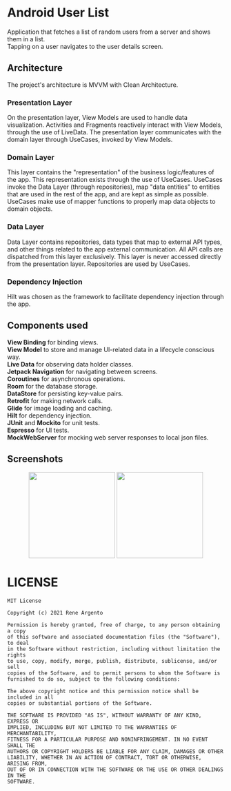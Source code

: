 # Android User List

Application that fetches a list of random users from a server and shows them in a list.  
Tapping on a user navigates to the user details screen.

## Architecture
The project's architecture is MVVM with Clean Architecture.

### Presentation Layer
On the presentation layer, View Models are used to handle data visualization. Activities and Fragments reactively interact with View Models, through the use of LiveData. The presentation layer communicates with the domain layer through UseCases, invoked by View Models.

### Domain Layer
This layer contains the "representation" of the business logic/features of the app. This representation exists through the use of UseCases. UseCases invoke the Data Layer (through repositories), map "data entities" to entities that are used in the rest of the app, and are kept as simple as possible. UseCases make use of mapper functions to properly map data objects to domain objects.

### Data Layer
Data Layer contains repositories, data types that map to external API types, and other things related to the app external communication. All API calls are dispatched from this layer exclusively. This layer is never accessed directly from the presentation layer. Repositories are used by UseCases.

### Dependency Injection
Hilt was chosen as the framework to facilitate dependency injection through the app.

## Components used

<b>View Binding</b> for binding views.  
<b>View Model</b> to store and manage UI-related data in a lifecycle conscious way.  
<b>Live Data</b> for observing data holder classes.  
<b>Jetpack Navigation</b> for navigating between screens.  
<b>Coroutines</b> for asynchronous operations.  
<b>Room</b> for the database storage.  
<b>DataStore</b> for persisting key-value pairs.  
<b>Retrofit</b> for making network calls.  
<b>Glide</b> for image loading and caching.  
<b>Hilt</b> for dependency injection.  
<b>JUnit</b> and <b>Mockito</b> for unit tests.  
<b>Espresso</b> for UI tests.  
<b>MockWebServer</b> for mocking web server responses to local json files.

## Screenshots

<p align="center">
  <img src="https://user-images.githubusercontent.com/3593362/133809484-13fa73f1-1ac8-4545-a0ce-bd549b73c784.png" align="center" width=200>
  <img src="https://user-images.githubusercontent.com/3593362/133910125-6debfe3f-c752-4d3a-ba24-34d14a42a618.png" align="center" width=200>
</p>

# LICENSE
```
MIT License

Copyright (c) 2021 Rene Argento

Permission is hereby granted, free of charge, to any person obtaining a copy
of this software and associated documentation files (the "Software"), to deal
in the Software without restriction, including without limitation the rights
to use, copy, modify, merge, publish, distribute, sublicense, and/or sell
copies of the Software, and to permit persons to whom the Software is
furnished to do so, subject to the following conditions:

The above copyright notice and this permission notice shall be included in all
copies or substantial portions of the Software.

THE SOFTWARE IS PROVIDED "AS IS", WITHOUT WARRANTY OF ANY KIND, EXPRESS OR
IMPLIED, INCLUDING BUT NOT LIMITED TO THE WARRANTIES OF MERCHANTABILITY,
FITNESS FOR A PARTICULAR PURPOSE AND NONINFRINGEMENT. IN NO EVENT SHALL THE
AUTHORS OR COPYRIGHT HOLDERS BE LIABLE FOR ANY CLAIM, DAMAGES OR OTHER
LIABILITY, WHETHER IN AN ACTION OF CONTRACT, TORT OR OTHERWISE, ARISING FROM,
OUT OF OR IN CONNECTION WITH THE SOFTWARE OR THE USE OR OTHER DEALINGS IN THE
SOFTWARE.
```
